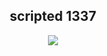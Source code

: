 <h2 align="center">scripted 1337</h2>

<p align="center">
  <img src="https://github-readme-stats.vercel.app/api/?username=scripted-1337&title_color=4F8CC9&text_color=9f9f9f&show_icons=true&bg_color=00000000&hide_border=true&icon_color=4F8CC9&hide_title=true&count_private=true" />
</p>
